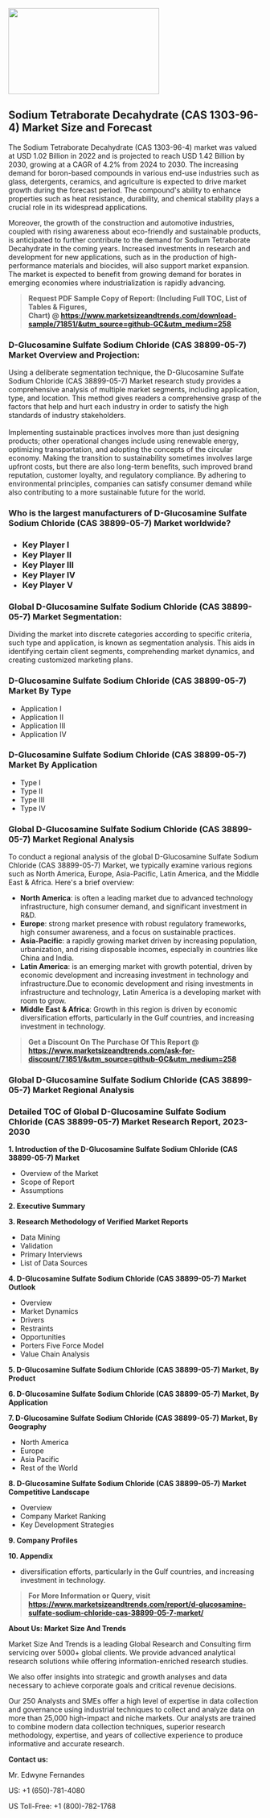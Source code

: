 <p><img class="alignnone size-medium wp-image-20088" src="https://ffe5etoiles.com/wp-content/uploads/2024/12/MST1-300x171.png" alt="" width="300" height="171" /></p><h2>Sodium Tetraborate Decahydrate (CAS 1303-96-4) Market Size and Forecast</h2><p>The Sodium Tetraborate Decahydrate (CAS 1303-96-4) market was valued at USD 1.02 Billion in 2022 and is projected to reach USD 1.42 Billion by 2030, growing at a CAGR of 4.2% from 2024 to 2030. The increasing demand for boron-based compounds in various end-use industries such as glass, detergents, ceramics, and agriculture is expected to drive market growth during the forecast period. The compound's ability to enhance properties such as heat resistance, durability, and chemical stability plays a crucial role in its widespread applications.</p><p>Moreover, the growth of the construction and automotive industries, coupled with rising awareness about eco-friendly and sustainable products, is anticipated to further contribute to the demand for Sodium Tetraborate Decahydrate in the coming years. Increased investments in research and development for new applications, such as in the production of high-performance materials and biocides, will also support market expansion. The market is expected to benefit from growing demand for borates in emerging economies where industrialization is rapidly advancing.</p></p><blockquote id="" class=""><strong>Request PDF Sample Copy of Report: (Including Full TOC, List of Tables &amp; Figures, Chart)&nbsp;@&nbsp;<strong><a href="https://www.marketsizeandtrends.com/download-sample/71851/&utm_source=github-GC&utm_medium=258" target="_blank">https://www.marketsizeandtrends.com/download-sample/71851/&utm_source=github-GC&utm_medium=258</a></strong></strong></blockquote><h3 id="" class="">D-Glucosamine Sulfate Sodium Chloride (CAS 38899-05-7) Market&nbsp;Overview and Projection:</h3><p id="" class="">Using a deliberate segmentation technique, the D-Glucosamine Sulfate Sodium Chloride (CAS 38899-05-7) Market research study provides a comprehensive analysis of multiple market segments, including application, type, and location. This method gives readers a comprehensive grasp of the factors that help and hurt each industry in order to satisfy the high standards of industry stakeholders. <br /> <br />Implementing sustainable practices involves more than just designing products; other operational changes include using renewable energy, optimizing transportation, and adopting the concepts of the circular economy. Making the transition to sustainability sometimes involves large upfront costs, but there are also long-term benefits, such improved brand reputation, customer loyalty, and regulatory compliance. By adhering to environmental principles, companies can satisfy consumer demand while also contributing to a more sustainable future for the world.</p><h3 id="" class="">Who is the largest manufacturers of&nbsp;D-Glucosamine Sulfate Sodium Chloride (CAS 38899-05-7) Market worldwide?</h3><h3 class=""><p><ul><li>Key Player I </li><li> Key Player II </li><li> Key Player III </li><li> Key Player IV </li><li> Key Player V</li></ul></p></h3><h3 id="" class="">Global&nbsp;D-Glucosamine Sulfate Sodium Chloride (CAS 38899-05-7) Market Segmentation:</h3><p id="" class="">Dividing the market into discrete categories according to specific criteria, such type and application, is known as segmentation analysis. This aids in identifying certain client segments, comprehending market dynamics, and creating customized marketing plans.</p><h3 id="" class="">D-Glucosamine Sulfate Sodium Chloride (CAS 38899-05-7) Market&nbsp;By Type</h3><p><p><ul><li>Application I</li><li> Application II</li><li> Application III</li><li> Application IV</p></li></ul></p></p><h3 id="" class="">D-Glucosamine Sulfate Sodium Chloride (CAS 38899-05-7) Market&nbsp;By Application</h3><p class=""><p><ul><li>Type I</li><li> Type II</li><li> Type III</li><li> Type IV</li></ul></p></p><h3 id="" class="">Global D-Glucosamine Sulfate Sodium Chloride (CAS 38899-05-7) Market Regional Analysis</h3><p id="" class="">To conduct a regional analysis of the global D-Glucosamine Sulfate Sodium Chloride (CAS 38899-05-7) Market, we typically examine various regions such as North America, Europe, Asia-Pacific, Latin America, and the Middle East &amp; Africa. Here's a brief overview:</p><ul><li><strong>North America</strong>: is often a leading market due to advanced technology infrastructure, high consumer demand, and significant investment in R&amp;D.</li><li><strong>Europe</strong>: strong market presence with robust regulatory frameworks, high consumer awareness, and a focus on sustainable practices.</li><li><strong>Asia-Pacific</strong>: a rapidly growing market driven by increasing population, urbanization, and rising disposable incomes, especially in countries like China and India.</li><li><strong>Latin America</strong>: is an emerging market with growth potential, driven by economic development and increasing investment in technology and infrastructure.Due to economic development and rising investments in infrastructure and technology, Latin America is a developing market with room to grow.</li><li><strong>Middle East &amp; Africa</strong>: Growth in this region is driven by economic diversification efforts, particularly in the Gulf countries, and increasing investment in technology.</li></ul><blockquote id="" class=""><strong>Get a Discount On The Purchase Of This Report @ <strong><a href="https://www.marketsizeandtrends.com/ask-for-discount/71851/&utm_source=github-GC&utm_medium=258" target="_blank">https://www.marketsizeandtrends.com/ask-for-discount/71851/&utm_source=github-GC&utm_medium=258</a></strong></strong></blockquote><h3 id="" class="">Global D-Glucosamine Sulfate Sodium Chloride (CAS 38899-05-7) Market Regional Analysis</h3><h3 id="" class="">Detailed TOC of Global D-Glucosamine Sulfate Sodium Chloride (CAS 38899-05-7) Market Research Report, 2023-2030</h3><p id="" class=""><strong>1. Introduction of the D-Glucosamine Sulfate Sodium Chloride (CAS 38899-05-7) Market</strong></p><ul><li>Overview of the Market</li><li>Scope of Report</li><li>Assumptions</li></ul><p id="" class=""><strong>2. Executive Summary</strong></p><p id="" class=""><strong>3. Research Methodology of Verified Market Reports</strong></p><ul><li>Data Mining</li><li>Validation</li><li>Primary Interviews</li><li>List of Data Sources</li></ul><p id="" class=""><strong>4. D-Glucosamine Sulfate Sodium Chloride (CAS 38899-05-7) Market Outlook</strong></p><ul><li>Overview</li><li>Market Dynamics</li><li>Drivers</li><li>Restraints</li><li>Opportunities</li><li>Porters Five Force Model</li><li>Value Chain Analysis</li></ul><p id="" class=""><strong>5. D-Glucosamine Sulfate Sodium Chloride (CAS 38899-05-7) Market, By Product</strong></p><p id="" class=""><strong>6. D-Glucosamine Sulfate Sodium Chloride (CAS 38899-05-7) Market, By Application</strong></p><p id="" class=""><strong>7. D-Glucosamine Sulfate Sodium Chloride (CAS 38899-05-7) Market, By Geography</strong></p><ul><li>North America</li><li>Europe</li><li>Asia Pacific</li><li>Rest of the World</li></ul><p id="" class=""><strong>8. D-Glucosamine Sulfate Sodium Chloride (CAS 38899-05-7) Market Competitive Landscape</strong></p><ul><li>Overview</li><li>Company Market Ranking</li><li>Key Development Strategies</li></ul><p id="" class=""><strong>9. Company Profiles</strong></p><p id="" class=""><strong>10. Appendix</strong></p><ul><li>diversification efforts, particularly in the Gulf countries, and increasing investment in technology.</li></ul><blockquote id="" class=""><strong>For More Information or Query, visit <strong><strong><a href="https://www.marketsizeandtrends.com/report/d-glucosamine-sulfate-sodium-chloride-cas-38899-05-7-market/" target="_blank">https://www.marketsizeandtrends.com/report/d-glucosamine-sulfate-sodium-chloride-cas-38899-05-7-market/</a></strong></strong></strong></blockquote><p id="" class=""><strong>About Us: Market Size And Trends</strong></p><p id="" class="">Market Size And Trends is a leading Global Research and Consulting firm servicing over 5000+ global clients. We provide advanced analytical research solutions while offering information-enriched research studies.</p><p id="" class="">We also offer insights into strategic and growth analyses and data necessary to achieve corporate goals and critical revenue decisions.</p><p id="" class="">Our 250 Analysts and SMEs offer a high level of expertise in data collection and governance using industrial techniques to collect and analyze data on more than 25,000 high-impact and niche markets. Our analysts are trained to combine modern data collection techniques, superior research methodology, expertise, and years of collective experience to produce informative and accurate research.</p><p id="" class=""><strong>Contact us:</strong></p><p id="" class="">Mr. Edwyne Fernandes</p><p id="" class="">US: +1 (650)-781-4080</p><p id="" class="">US Toll-Free: +1 (800)-782-1768</p>

